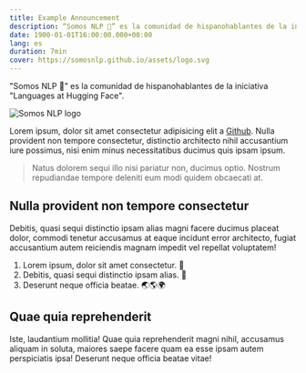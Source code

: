 ```yaml
---
title: Example Announcement
description: “Somos NLP 🤗” es la comunidad de hispanohablantes de la iniciativa “Languages at Hugging Face”
date: 1900-01-01T16:00:00.000+00:00
lang: es
duration: 7min
cover: https://somosnlp.github.io/assets/logo.svg
---
```


"Somos NLP 🤗" es la comunidad de hispanohablantes de la iniciativa "Languages at Hugging Face".

<div class="flex justify-center">
    <img alt="Somos NLP logo" src="https://somosnlp.github.io/assets/logo.svg" />
</div>


Lorem ipsum, dolor sit amet consectetur adipisicing elit a [Github](https://github.com/somosnlp). Nulla provident non tempore consectetur, distinctio architecto nihil accusantium iure possimus, nisi enim minus necessitatibus ducimus quis ipsam ipsum. 

> Natus dolorem sequi illo nisi pariatur non, ducimus optio. Nostrum repudiandae tempore deleniti eum modi quidem obcaecati at.

## Nulla provident non tempore consectetur

Debitis, quasi sequi distinctio ipsam alias magni facere ducimus placeat dolor, commodi tenetur accusamus at eaque incidunt error architecto, fugiat accusantium autem reiciendis magnam impedit vel repellat voluptatem!

1. Lorem ipsum, dolor sit amet consectetur. 🚀
1. Debitis, quasi sequi distinctio ipsam alias. 🤗 
1. Deserunt neque officia beatae. 🌏🌎🌍

## Quae quia reprehenderit

Iste, laudantium mollitia! Quae quia reprehenderit magni nihil, accusamus aliquam in soluta, maiores saepe facere quam ea esse ipsam autem perspiciatis ipsa! Deserunt neque officia beatae vitae!
